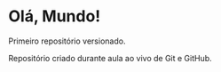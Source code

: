 # Olá, Mundo!
 Primeiro repositório versionado.

 Repositório criado durante aula ao vivo de Git e GitHub.
